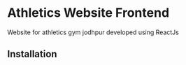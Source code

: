 # Athletics Website Frontend

Website for athletics gym jodhpur developed using ReactJs

## Installation


